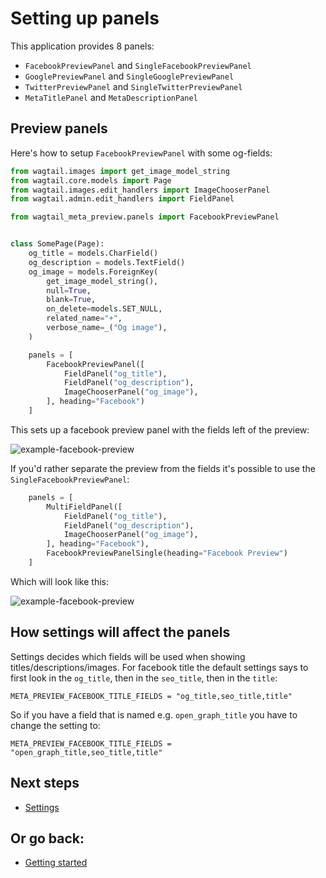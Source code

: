 # Setting up panels

This application provides 8 panels:
- `FacebookPreviewPanel` and `SingleFacebookPreviewPanel`
- `GooglePreviewPanel` and `SingleGooglePreviewPanel`
- `TwitterPreviewPanel` and `SingleTwitterPreviewPanel`
- `MetaTitlePanel` and `MetaDescriptionPanel`

## Preview panels

Here's how to setup `FacebookPreviewPanel` with some og-fields:

```python
from wagtail.images import get_image_model_string
from wagtail.core.models import Page
from wagtail.images.edit_handlers import ImageChooserPanel
from wagtail.admin.edit_handlers import FieldPanel

from wagtail_meta_preview.panels import FacebookPreviewPanel


class SomePage(Page):
    og_title = models.CharField()
    og_description = models.TextField()
    og_image = models.ForeignKey(
        get_image_model_string(),
        null=True,
        blank=True,
        on_delete=models.SET_NULL,
        related_name="+",
        verbose_name=_("Og image"),
    )

    panels = [
        FacebookPreviewPanel([
            FieldPanel("og_title"),
            FieldPanel("og_description"),
            ImageChooserPanel("og_image"),
        ], heading="Facebook")
    ]
```

This sets up a facebook preview panel with the fields left of the preview:

![example-facebook-preview](https://raw.githubusercontent.com/rinti/wagtail-meta-preview/master/docs/img/facebook-preview-example.PNG)

If you'd rather separate the preview from the fields it's possible to use the `SingleFacebookPreviewPanel`:

```python
    panels = [
        MultiFieldPanel([
            FieldPanel("og_title"),
            FieldPanel("og_description"),
            ImageChooserPanel("og_image"),
        ], heading="Facebook"),
        FacebookPreviewPanelSingle(heading="Facebook Preview")
    ]
```

Which will look like this:

![example-facebook-preview](https://raw.githubusercontent.com/rinti/wagtail-meta-preview/master/docs/img/facebook-preview-single-example.PNG)

## How settings will affect the panels

Settings decides which fields will be used when showing titles/descriptions/images. For facebook
title the default settings says to first look in the `og_title`, then in the `seo_title`, then in the `title`:

`META_PREVIEW_FACEBOOK_TITLE_FIELDS = "og_title,seo_title,title"`

So if you have a field that is named e.g. `open_graph_title` you have to change the setting to:

`META_PREVIEW_FACEBOOK_TITLE_FIELDS = "open_graph_title,seo_title,title"`

## Next steps
* [Settings](./3-settings.md)

## Or go back:
* [Getting started](./1-getting-started.md)
